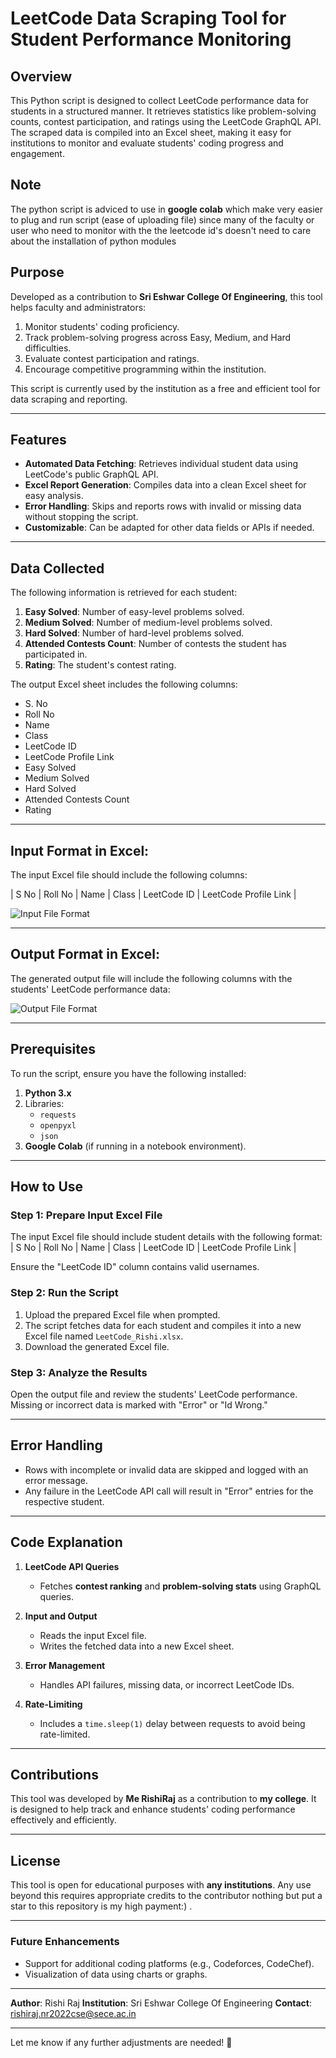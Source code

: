 

# LeetCode Data Scraping Tool for Student Performance Monitoring  

## Overview  
This Python script is designed to collect LeetCode performance data for students in a structured manner. It retrieves statistics like problem-solving counts, contest participation, and ratings using the LeetCode GraphQL API. The scraped data is compiled into an Excel sheet, making it easy for institutions to monitor and evaluate students' coding progress and engagement.

## Note
The python script is adviced to use in <b>google colab</b> which make very easier to plug and run script (ease of uploading file) since many of the faculty or user who need to monitor 
with the the leetcode id's doesn't need to care about the installation of python modules 

## Purpose  
Developed as a contribution to **Sri Eshwar College Of Engineering**, this tool helps faculty and administrators:  
1. Monitor students' coding proficiency.  
2. Track problem-solving progress across Easy, Medium, and Hard difficulties.  
3. Evaluate contest participation and ratings.  
4. Encourage competitive programming within the institution.  

This script is currently used by the institution as a free and efficient tool for data scraping and reporting.

---

## Features  
- **Automated Data Fetching**: Retrieves individual student data using LeetCode's public GraphQL API.  
- **Excel Report Generation**: Compiles data into a clean Excel sheet for easy analysis.  
- **Error Handling**: Skips and reports rows with invalid or missing data without stopping the script.  
- **Customizable**: Can be adapted for other data fields or APIs if needed.  

---

## Data Collected  
The following information is retrieved for each student:  
1. **Easy Solved**: Number of easy-level problems solved.  
2. **Medium Solved**: Number of medium-level problems solved.  
3. **Hard Solved**: Number of hard-level problems solved.  
4. **Attended Contests Count**: Number of contests the student has participated in.  
5. **Rating**: The student's contest rating.  

The output Excel sheet includes the following columns:  
- S. No  
- Roll No  
- Name  
- Class  
- LeetCode ID  
- LeetCode Profile Link  
- Easy Solved  
- Medium Solved  
- Hard Solved  
- Attended Contests Count  
- Rating  

---

## Input Format in Excel:  
The input Excel file should include the following columns:  

| S No | Roll No | Name | Class | LeetCode ID | LeetCode Profile Link |  

![Input File Format](https://drive.google.com/uc?id=1wNHtAdV3o57o64Np9yWnl0aT_wCUiURu)  

---

## Output Format in Excel:  
The generated output file will include the following columns with the students' LeetCode performance data:  

![Output File Format](https://drive.google.com/uc?id=1LlO39e6IjwCrMJZy7keDnfkmcIK5r8Fr)  

---

## Prerequisites  
To run the script, ensure you have the following installed:  
1. **Python 3.x**  
2. Libraries:  
   - `requests`  
   - `openpyxl`  
   - `json`  
3. **Google Colab** (if running in a notebook environment).  

---

## How to Use  

### Step 1: Prepare Input Excel File  
The input Excel file should include student details with the following format:  
| S No | Roll No | Name | Class | LeetCode ID | LeetCode Profile Link |  

Ensure the "LeetCode ID" column contains valid usernames.

### Step 2: Run the Script  
1. Upload the prepared Excel file when prompted.  
2. The script fetches data for each student and compiles it into a new Excel file named `LeetCode_Rishi.xlsx`.  
3. Download the generated Excel file.  

### Step 3: Analyze the Results  
Open the output file and review the students' LeetCode performance. Missing or incorrect data is marked with "Error" or "Id Wrong."

---

## Error Handling  
- Rows with incomplete or invalid data are skipped and logged with an error message.  
- Any failure in the LeetCode API call will result in "Error" entries for the respective student.  

---

## Code Explanation  

1. **LeetCode API Queries**  
   - Fetches **contest ranking** and **problem-solving stats** using GraphQL queries.  

2. **Input and Output**  
   - Reads the input Excel file.  
   - Writes the fetched data into a new Excel sheet.  

3. **Error Management**  
   - Handles API failures, missing data, or incorrect LeetCode IDs.  

4. **Rate-Limiting**  
   - Includes a `time.sleep(1)` delay between requests to avoid being rate-limited.  

---

## Contributions  
This tool was developed by **Me RishiRaj** as a contribution to **my college**. It is designed to help track and enhance students' coding performance effectively and efficiently.  

---

## License  
This tool is open for educational purposes with **any institutions**. Any use beyond this requires appropriate credits to the contributor nothing but put a star to this 
repository is my high payment:) .

---

### Future Enhancements  
- Support for additional coding platforms (e.g., Codeforces, CodeChef).  
- Visualization of data using charts or graphs.  

---

**Author**:  Rishi Raj 
**Institution**: Sri Eshwar College Of Engineering 
**Contact**: rishiraj.nr2022cse@sece.ac.in  

---

Let me know if any further adjustments are needed! 🚀
